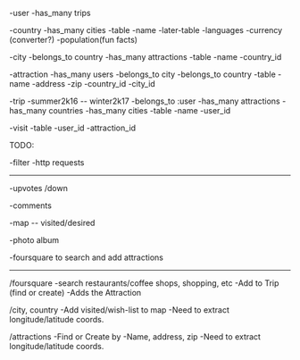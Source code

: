 -user
  -has_many trips

-country
  -has_many cities
  -table
    -name
  -later-table
    -languages
    -currency (converter?)
    -population(fun facts)

-city
  -belongs_to country
  -has_many attractions
  -table
    -name
    -country_id

<!-- -destination  -- join table
  -belongs_to city
  -belongs_to country -->


-attraction
  -has_many users
  -belongs_to city
  -belongs_to country
  -table
    -name
    -address
    -zip
    -country_id
    -city_id

-trip
  -summer2k16 -- winter2k17
  -belongs_to :user
  -has_many attractions
  -has_many countries
  -has_many cities
  -table
    -name
    -user_id

-visit
  -table
    -user_id
    -attraction_id



TODO:

<!-- -Navbar -->

<!-- -Angular via Bower -->
<!--
  -Ui-Router

  -Templates -->

-filter
  -http requests






----------------------------------------

-upvotes /down

-comments

-map -- visited/desired

-photo album

-foursquare to search and add attractions

------------------------------------------

/foursquare
  -search restaurants/coffee shops, shopping, etc
  -Add to Trip (find or create)
    -Adds the Attraction

/city, country
  -Add visited/wish-list to map
  -Need to extract longitude/latitude coords.

/attractions
  -Find or Create by
    -Name, address, zip
      -Need to extract longitude/latitude coords.
